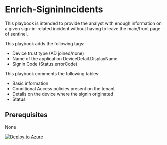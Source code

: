 # Enrich-SigninIncidents

This playbook is intended to provide the analyst with enough information on a given sign-in-related incident without having to leave the main/front page of sentinel.

This playbook adds the following tags:

- Device trust type (AD joined/none)
- Name of the application DeviceDetail.DisplayName
- Signin Code (Status.errorCode)


This playbook comments the following tables:

- Basic information
- Conditional Access policies present on the tenant
- Details on the device where the signin originated
- Status

## Prerequisites

None

[![Deploy to Azure](https://aka.ms/deploytoazurebutton)](https://portal.azure.com/#create/Microsoft.Template/uri/https%3A%2F%2Fraw.githubusercontent.com%2FJakeD-5Q%2FCustomPlaybooks%2Fmain%2FEnrich-SigninIncidents%2Fazuredeploy.json)

